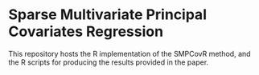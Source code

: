 # Sparse Multivariate Principal Covariates Regression

This repository hosts the R implementation of the SMPCovR method, and the R scripts for producing the results provided in the paper. 

